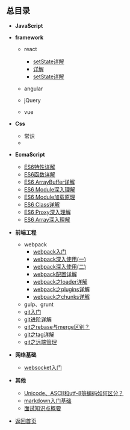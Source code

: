 ## 总目录

* **JavaScript**

* **framework**
    - react
        + [setState详解]()
        + [详解]()
        + [setState详解]()

    - angular
    - jQuery
    - vue

* **Css**
    - 常识
    - 

* **EcmaScript**
    - [ES6特性详解](./ECMAScript)
    - [ES6函数详解](./ECMAScript/ES6/ES6Function)
    - [ES6 ArrayBuffer详解](./ECMAScript/ES6/ES6ArrayBuffer)
    - [ES6 Module深入理解](./ECMAScript/ES6/ES6Module)
    - [ES6 Module加载原理](./ECMAScript/ES6/ES6import)
    - [ES6 Class详解](./ECMAScript/ES6/ES6Class)
    - [ES6 Proxy深入理解](./ECMAScript/ES6/ES6Proxy)
    - [ES6 Array深入理解](./ECMAScript/ES6/ES6Array)

* **前端工程**
    - webpack
        + [webpack入门](./structure/webpack)
        + [webpack深入使用(一)](./structure/webpack/advanced)
        + [webpack深入使用(二)](./structure/webpack/advanced1)   
        + [webpack配置详解](./structure/webpack/config)
        + [webpack之loader详解](./structure/webpack/Loader)
        + [webpack之plugins详解](./structure/webpack/plugins)
        + [webpack之chunks详解](./structure/webpack/chunks)
    - gulp、grunt
    - [git入门](./team/git)
    - [git进阶详解](./team/git/advanced)
    - [git之rebase与merge区别？](./team/git/rebase)
    - [git之tag详解](./team/git/tags)
    - [git之远端管理](./team/git/remote)

* **网络基础**
    - [websocket入门](./http/websocket)

* **其他**
    - [Unicode、ASCII和utf-8等编码如何区分？](./http/unicode)
    - [markdown入门基础](./team/Markdown)
    - [面试知识点概要](./team/interview/simpleInterview)

* [返回首页](./)